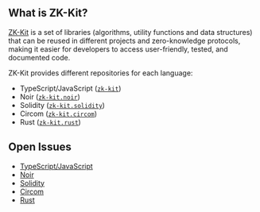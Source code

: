 ## What is ZK-Kit?

[ZK-Kit](https://zkkit.org/) is a set of libraries (algorithms, utility functions and data structures) that can be reused in different projects and zero-knowledge protocols, making it easier for developers to access user-friendly, tested, and documented code. 

ZK-Kit provides different repositories for each language: 

- TypeScript/JavaScript ([`zk-kit`](https://github.com/zk-kit/zk-kit))
- Noir ([`zk-kit.noir`](https://github.com/zk-kit/zk-kit.noir))
- Solidity ([`zk-kit.solidity`](https://github.com/zk-kit/zk-kit.solidity))
- Circom ([`zk-kit.circom`](https://github.com/zk-kit/zk-kit.circom))
- Rust ([`zk-kit.rust`](https://github.com/zk-kit/zk-kit.rust))

## Open Issues

- [TypeScript/JavaScript](https://github.com/zk-kit/zk-kit/issues)
- [Noir](https://github.com/zk-kit/zk-kit.noir/issues)
- [Solidity](https://github.com/zk-kit/zk-kit.solidity/issues)
- [Circom](https://github.com/zk-kit/zk-kit.circom/issues)
- [Rust](https://github.com/zk-kit/zk-kit.rust/issues)
